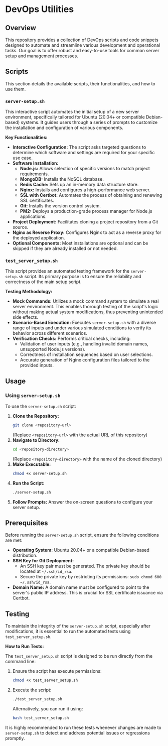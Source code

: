 # DevOps Utilities

## Overview

This repository provides a collection of DevOps scripts and code snippets designed to automate and streamline various development and operational tasks. Our goal is to offer robust and easy-to-use tools for common server setup and management processes.

## Scripts

This section details the available scripts, their functionalities, and how to use them.

### `server-setup.sh`

This interactive script automates the initial setup of a new server environment, specifically tailored for Ubuntu (20.04+ or compatible Debian-based) systems. It guides users through a series of prompts to customize the installation and configuration of various components.

**Key Functionalities:**

*   **Interactive Configuration:** The script asks targeted questions to determine which software and settings are required for your specific use case.
*   **Software Installation:**
    *   **Node.js:** Allows selection of specific versions to match project requirements.
    *   **MongoDB:** Installs the NoSQL database.
    *   **Redis Cache:** Sets up an in-memory data structure store.
    *   **Nginx:** Installs and configures a high-performance web server.
    *   **SSL with Certbot:** Automates the process of obtaining and renewing SSL certificates.
    *   **Git:** Installs the version control system.
    *   **PM2:** Deploys a production-grade process manager for Node.js applications.
*   **Project Deployment:** Facilitates cloning a project repository from a Git source.
*   **Nginx as Reverse Proxy:** Configures Nginx to act as a reverse proxy for the deployed application.
*   **Optional Components:** Most installations are optional and can be skipped if they are already installed or not needed.

### `test_server_setup.sh`

This script provides an automated testing framework for the `server-setup.sh` script. Its primary purpose is to ensure the reliability and correctness of the main setup script.

**Testing Methodology:**

*   **Mock Commands:** Utilizes a mock command system to simulate a real server environment. This enables thorough testing of the script's logic without making actual system modifications, thus preventing unintended side effects.
*   **Scenario-Based Execution:** Executes `server-setup.sh` with a diverse range of inputs and under various simulated conditions to verify its behavior across different scenarios.
*   **Verification Checks:** Performs critical checks, including:
    *   Validation of user inputs (e.g., handling invalid domain names, unsupported Node.js versions).
    *   Correctness of installation sequences based on user selections.
    *   Accurate generation of Nginx configuration files tailored to the provided inputs.

## Usage

### Using `server-setup.sh`

To use the `server-setup.sh` script:

1.  **Clone the Repository:**
    ```bash
    git clone <repository-url>
    ```
    (Replace `<repository-url>` with the actual URL of this repository)
2.  **Navigate to Directory:**
    ```bash
    cd <repository-directory>
    ```
    (Replace `<repository-directory>` with the name of the cloned directory)
3.  **Make Executable:**
    ```bash
    chmod +x server-setup.sh
    ```
4.  **Run the Script:**
    ```bash
    ./server-setup.sh
    ```
5.  **Follow Prompts:** Answer the on-screen questions to configure your server setup.

## Prerequisites

Before running the `server-setup.sh` script, ensure the following conditions are met:

*   **Operating System:** Ubuntu 20.04+ or a compatible Debian-based distribution.
*   **SSH Key for Git Deployment:**
    *   An SSH key pair must be generated. The private key should be located at `~/.ssh/id_rsa`.
    *   Secure the private key by restricting its permissions: `sudo chmod 600 ~/.ssh/id_rsa`.
*   **Domain Name:** A domain name must be configured to point to the server's public IP address. This is crucial for SSL certificate issuance via Certbot.

## Testing

To maintain the integrity of the `server-setup.sh` script, especially after modifications, it is essential to run the automated tests using `test_server_setup.sh`.

**How to Run Tests:**

The `test_server_setup.sh` script is designed to be run directly from the command line:

1.  Ensure the script has execute permissions:
    ```bash
    chmod +x test_server_setup.sh
    ```
2.  Execute the script:
    ```bash
    ./test_server_setup.sh
    ```
    Alternatively, you can run it using:
    ```bash
    bash test_server_setup.sh
    ```

It is highly recommended to run these tests whenever changes are made to `server-setup.sh` to detect and address potential issues or regressions promptly.
